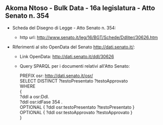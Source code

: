 ## Akoma Ntoso - Bulk Data - 16a legislatura - Atto Senato n. 354 ##

* Scheda del Disegno di Legge - Atto Senato n. 354:
	* http url: http://www.senato.it/leg/16/BGT/Schede/Ddliter/30626.htm

* Riferimenti al sito OpenData del Senato http://dati.senato.it/:
	* Link OpenData: http://dati.senato.it/ddl/30626
	* Query SPARQL per i documenti relativi all'Atto Senato:

        PREFIX osr: <http://dati.senato.it/osr/>  
		SELECT DISTINCT ?testoPresentato ?testoApprovato  
		WHERE  
		{  
		    ?ddl a osr:Ddl.  
		    ?ddl osr:idFase 354 .  
		    OPTIONAL { ?ddl osr:testoPresentato ?testoPresentato }  
		    OPTIONAL { ?ddl osr:testoApprovato ?testoApprovato }  
		}
		